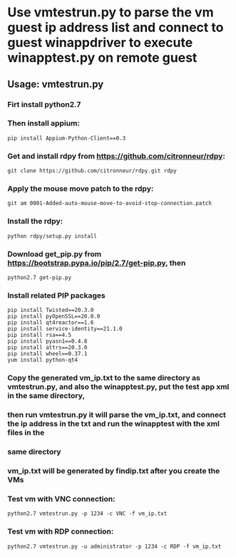 # Use vmtestrun.py to parse the vm guest ip address list and connect to guest winappdriver to execute winapptest.py on remote guest
## Usage: vmtestrun.py
### Firt install python2.7 
### Then install appium:
```
pip install Appium-Python-Client==0.3
```
### Get and install rdpy from https://github.com/citronneur/rdpy:
```
git clone https://github.com/citronneur/rdpy.git rdpy
```
### Apply the mouse move patch to the rdpy:
```
git am 0001-Added-auto-mouse-move-to-avoid-stop-connection.patch
```
### Install the rdpy:
```
python rdpy/setup.py install
```
### Download get_pip.py from https://bootstrap.pypa.io/pip/2.7/get-pip.py, then
```
python2.7 get-pip.py
```
### Install related PIP packages
```
pip install Twisted==20.3.0
pip install pyOpenSSL==20.0.0
pip install qt4reactor==1.6
pip install service-identity==21.1.0
pip install rsa==4.5
pip install pyasn1==0.4.8
pip install attrs==20.3.0
pip install wheel==0.37.1
yum install python-qt4
```

### Copy the generated vm_ip.txt to the same directory as vmtestrun.py, and also the winapptest.py, put the test app xml in the same directory, 
### then run vmtestrun.py it will parse the vm_ip.txt, and connect the ip address in the txt and run the winapptest with the xml files in the 
### same directory
### vm_ip.txt will be generated by findip.txt after you create the VMs

### Test vm with VNC connection:
```
python2.7 vmtestrun.py -p 1234 -c VNC -f vm_ip.txt
```

### Test vm with RDP connection:
```
python2.7 vmtestrun.py -u administrator -p 1234 -c RDP -f vm_ip.txt
```